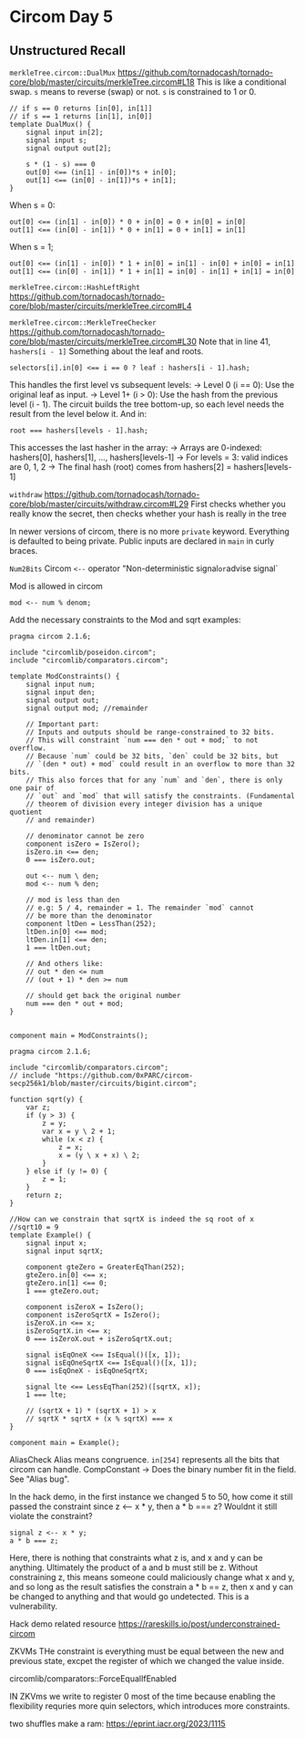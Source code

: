 # Circom Day 5

## Unstructured Recall

`merkleTree.circom::DualMux`
https://github.com/tornadocash/tornado-core/blob/master/circuits/merkleTree.circom#L18
This is like a conditional swap.
`s` means to reverse (swap) or not. `s` is constrained to 1 or 0.
```
// if s == 0 returns [in[0], in[1]]
// if s == 1 returns [in[1], in[0]]
template DualMux() {
    signal input in[2];
    signal input s;
    signal output out[2];

    s * (1 - s) === 0
    out[0] <== (in[1] - in[0])*s + in[0];
    out[1] <== (in[0] - in[1])*s + in[1];
}
```
When s = 0:
```
out[0] <== (in[1] - in[0]) * 0 + in[0] = 0 + in[0] = in[0]
out[1] <== (in[0] - in[1]) * 0 + in[1] = 0 + in[1] = in[1]
```
When s = 1;
```
out[0] <== (in[1] - in[0]) * 1 + in[0] = in[1] - in[0] + in[0] = in[1]
out[1] <== (in[0] - in[1]) * 1 + in[1] = in[0] - in[1] + in[1] = in[0]
```


`merkleTree.circom::HashLeftRight`
https://github.com/tornadocash/tornado-core/blob/master/circuits/merkleTree.circom#L4


`merkleTree.circom::MerkleTreeChecker`
https://github.com/tornadocash/tornado-core/blob/master/circuits/merkleTree.circom#L30
Note that in line 41, `hashers[i - 1]`
Something about the leaf and roots.
```
selectors[i].in[0] <== i == 0 ? leaf : hashers[i - 1].hash;
```
This handles the first level vs subsequent levels:
-> Level 0 (i == 0): Use the original leaf as input.
-> Level 1+ (i > 0): Use the hash from the previous level (i - 1).
The circuit builds the tree bottom-up, so each level needs the result from the level below it.
And in:
```
root === hashers[levels - 1].hash;
```
This accesses the last hasher in the array:
-> Arrays are 0-indexed: hashers[0], hashers[1], ..., hashers[levels-1]
-> For levels = 3: valid indices are 0, 1, 2
-> The final hash (root) comes from hashers[2] = hashers[levels-1]


`withdraw`
https://github.com/tornadocash/tornado-core/blob/master/circuits/withdraw.circom#L29
First checks whether you really know the secret,
then checks whether your hash is really in the tree


In newer versions of circom, there is no more `private` keyword. Everything is defaulted
to being private. Public inputs are declared in `main` in curly braces.


`Num2Bits`
Circom `<--` operator
"Non-deterministic signal` or `advise signal`


Mod is allowed in circom
```
mod <-- num % denom;
```


Add the necessary constraints to the Mod and sqrt examples:
```circom
pragma circom 2.1.6;

include "circomlib/poseidon.circom";
include "circomlib/comparators.circom";

template ModConstraints() {
    signal input num;
    signal input den;
    signal output out;
    signal output mod; //remainder

    // Important part:
    // Inputs and outputs should be range-constrained to 32 bits.
    // This will constraint `num === den * out + mod;` to not overflow.
    // Because `num` could be 32 bits, `den` could be 32 bits, but 
    // `(den * out) + mod` could result in an overflow to more than 32 bits.
    // This also forces that for any `num` and `den`, there is only one pair of
    // `out` and `mod` that will satisfy the constraints. (Fundamental
    // theorem of division every integer division has a unique quotient 
    // and remainder)

    // denominator cannot be zero
    component isZero = IsZero();
    isZero.in <== den;
    0 === isZero.out;

    out <-- num \ den;
    mod <-- num % den;

    // mod is less than den
    // e.g: 5 / 4, remainder = 1. The remainder `mod` cannot
    // be more than the denominator
    component ltDen = LessThan(252);
    ltDen.in[0] <== mod;
    ltDen.in[1] <== den;
    1 === ltDen.out;

    // And others like:
    // out * den <= num
    // (out + 1) * den >= num

    // should get back the original number
    num === den * out + mod;
}


component main = ModConstraints();
```
```circom
pragma circom 2.1.6;

include "circomlib/comparators.circom";
// include "https://github.com/0xPARC/circom-secp256k1/blob/master/circuits/bigint.circom";

function sqrt(y) {
    var z;
    if (y > 3) {
        z = y;
        var x = y \ 2 + 1;
        while (x < z) {
            z = x;
            x = (y \ x + x) \ 2;
        }
    } else if (y != 0) {
        z = 1;
    }
    return z;
}

//How can we constrain that sqrtX is indeed the sq root of x
//sqrt10 = 9
template Example() {
    signal input x;
    signal input sqrtX;

    component gteZero = GreaterEqThan(252);
    gteZero.in[0] <== x;
    gteZero.in[1] <== 0;
    1 === gteZero.out;

    component isZeroX = IsZero();
    component isZeroSqrtX = IsZero();
    isZeroX.in <== x;
    isZeroSqrtX.in <== x;
    0 === isZeroX.out + isZeroSqrtX.out;

    signal isEqOneX <== IsEqual()([x, 1]);
    signal isEqOneSqrtX <== IsEqual()([x, 1]);
    0 === isEqOneX - isEqOneSqrtX;

    signal lte <== LessEqThan(252)([sqrtX, x]);
    1 === lte;

    // (sqrtX + 1) * (sqrtX + 1) > x
    // sqrtX * sqrtX + (x % sqrtX) === x
}

component main = Example();
```


AliasCheck
Alias means congruence.
`in[254]` represents all the bits that circom can handle.
CompConstant -> Does the binary number fit in the field.
See "Alias bug".


In the hack demo, in the first instance we changed 5 to 50, how come it still passed the constraint
since z <-- x * y, then a * b === z? Wouldnt it still violate the constraint?
```
signal z <-- x * y;
a * b === z;
```
Here, there is nothing that constraints what z is, and x and y can be anything.
Ultimately the product of a and b must still be z. Without constraining z, this means 
someone could maliciously change what x and y, and so long as the result satisfies
the constrain a * b == z, then x and y can be changed to anything and that would go
undetected. This is a vulnerability.

Hack demo related resource
https://rareskills.io/post/underconstrained-circom


ZKVMs
THe constraint is everything must be equal between the new and previous state, excpet
the register of which we changed the value inside.

circomlib/comparators::ForceEqualIfEnabled

IN ZKVms we write to register 0 most of the time because enabling the flexibility requries
more quin selectors, which introduces more constraints.

two shuffles make a ram:
https://eprint.iacr.org/2023/1115

